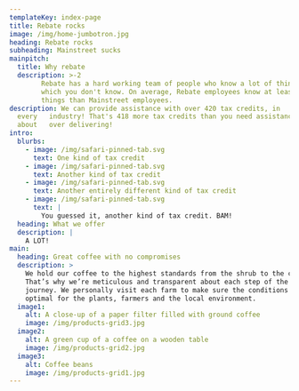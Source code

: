 ```yaml
---
templateKey: index-page
title: Rebate rocks
image: /img/home-jumbotron.jpg
heading: Rebate rocks
subheading: Mainstreet sucks
mainpitch:
  title: Why rebate
  description: >-2
        Rebate has a hard working team of people who know a lot of things, things
        which you don't know. On average, Rebate employees know at least 12 more
        things than Mainstreet employees.
description: We can provide assistance with over 420 tax credits, in
  every   industry! That's 418 more tax credits than you need assistance, talk
  about   over delivering!
intro:
  blurbs:
    - image: /img/safari-pinned-tab.svg
      text: One kind of tax credit
    - image: /img/safari-pinned-tab.svg
      text: Another kind of tax credit
    - image: /img/safari-pinned-tab.svg
      text: Another entirely different kind of tax credit
    - image: /img/safari-pinned-tab.svg
      text: |
        You guessed it, another kind of tax credit. BAM!
  heading: What we offer
  description: |
    A LOT!
main:
  heading: Great coffee with no compromises
  description: >
    We hold our coffee to the highest standards from the shrub to the cup.
    That’s why we’re meticulous and transparent about each step of the coffee’s
    journey. We personally visit each farm to make sure the conditions are
    optimal for the plants, farmers and the local environment.
  image1:
    alt: A close-up of a paper filter filled with ground coffee
    image: /img/products-grid3.jpg
  image2:
    alt: A green cup of a coffee on a wooden table
    image: /img/products-grid2.jpg
  image3:
    alt: Coffee beans
    image: /img/products-grid1.jpg
---
```

